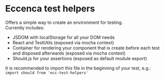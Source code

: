# Eccenca test helpers

Offers a simple way to create an environment for testing.  
Currently includes:  
- JSDOM with localStorage for all your DOM needs
- React and TestUtils (exposed via mocha context)
- Container for rendering your component that is create before each test and disposed afterwards (exposed via mocha context)
- Should.js for your assertions (exposed as default module export)

It is recommended to import this file in the beginning of your test, e.g.:  
`import should from 'ecc-test-helpers'`
